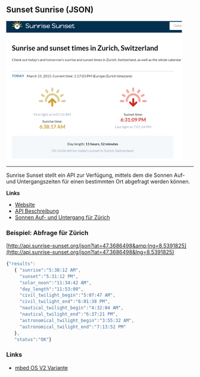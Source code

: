 ## Sunset Sunrise (JSON)

![](../../images/SunriseSunset.png)

- - -

Sunrise Sunset stellt ein API zur Verfügung, mittels dem die Sonnen Auf- und Untergangszeiten für einen bestimmten Ort abgefragt werden können.

**Links**

*   [Website](http://sunrise-sunset.org/)
*   [API Beschreibung](http://sunrise-sunset.org/api)
*   [Sonnen Auf- und Untergang für Zürich](http://sunrise-sunset.org/search?location=Z%C3%BCrich%2C+Schweiz)

### Beispiel: Abfrage für Zürich 

[http://api.sunrise-sunset.org/json?lat=47.3686498&amp;lng=8.5391825](http://api.sunrise-sunset.org/json?lat=47.3686498&lng=8.5391825)

```js
{"results":
   { "sunrise":"5:38:12 AM",
     "sunset":"5:31:12 PM",
     "solar_noon":"11:34:42 AM",
     "day_length":"11:53:00",
     "civil_twilight_begin":"5:07:47 AM",
     "civil_twilight_end":"6:01:38 PM",
     "nautical_twilight_begin":"4:32:04 AM",
     "nautical_twilight_end":"6:37:21 PM",
     "astronomical_twilight_begin":"3:55:32 AM",
     "astronomical_twilight_end":"7:13:52 PM"
   },
   "status":"OK"}
```


### Links

*  [mbed OS V2 Variante](https://developer.mbed.org/compiler/#import:/teams/smdiotkit2ch/code/SunriseSunset/)
